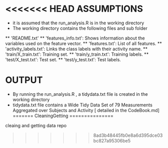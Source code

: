 <<<<<<< HEAD
ASSUMPTIONS
===========

* it is assumed that the run_analysis.R is in the working directory
* The working directory contains the following files and sub folder 

** 'README.txt'
** 'features_info.txt': Shows information about the variables used on the feature vector.
** 'features.txt': List of all features.
** 'activity_labels.txt': Links the class labels with their activity name.
** 'train/X_train.txt': Training set.
** 'train/y_train.txt': Training labels.
** 'test/X_test.txt': Test set.
** 'test/y_test.txt': Test labels.

OUTPUT
======

* By running the run_analysis.R , a tidydata.txt file is created in the working directory
* tidydata.txt file contains a  Wide Tidy Data Set of 79 Measurements Aggregated over Subjects and Activity [ detailed in the CodeBook.md]
=======
CleaningGetting
===============

cleaing and getting data repo
>>>>>>> 8ad3b48445fb0e8a6d395dce03bc827a95306be5
